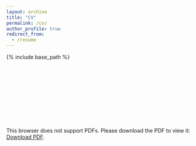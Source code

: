 ```yaml
---
layout: archive
title: "CV"
permalink: /cv/
author_profile: true
redirect_from:
  - /resume
---
```


{% include base_path %}

<object data="/files/PGLSanchez_CV_20240613.pdf" type="application/pdf" width="700px" height="700px">
    <embed src="/files/PGLSanchez_CV_20240613.pdf">
        <p>This browser does not support PDFs. Please download the PDF to view it: <a href="/files/PGLSanchez_CV_20240613.pdf">Download PDF</a>.</p>
    </embed>
</object>
